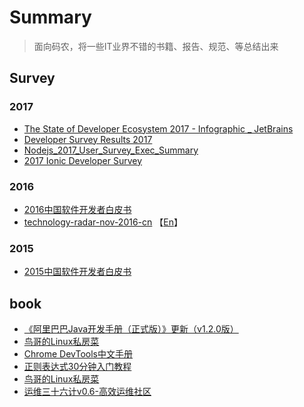 # Summary

> 面向码农，将一些IT业界不错的书籍、报告、规范、等总结出来

## Survey
### 2017
+ [The State of Developer Ecosystem 2017 - Infographic _ JetBrains](https://www.jetbrains.com/research/devecosystem-2017/)
+ [Developer Survey Results 2017](https://insights.stackoverflow.com/survey/2017#overview)
+ [Nodejs_2017_User_Survey_Exec_Summary](https://www.jianguoyun.com/p/Dfb7xpkQ54i9Bhjo2TE)
+ [2017 Ionic Developer Survey](https://ionicframework.com/survey/2017#)

### 2016
+ [2016中国软件开发者白皮书](https://www.jianguoyun.com/p/DTYFwhIQ54i9BhiQrzE)
+ [technology-radar-nov-2016-cn](https://www.jianguoyun.com/p/DZ81xqgQ54i9BhjKrzE) 【[En](https://www.jianguoyun.com/p/Dc9HC5MQ54i9BhjLrzE)】

### 2015
+ [2015中国软件开发者白皮书](https://www.jianguoyun.com/p/De9_bI0Q54i9BhjcwDE)

## book

+ [《阿里巴巴Java开发手册（正式版）》更新（v1.2.0版）](https://www.jianguoyun.com/p/DZZriJ4Q54i9BhjErzE)
+ [鸟哥的Linux私房菜](https://book.douban.com/subject/4889838/)
+ [Chrome DevTools中文手册](https://leeon.gitbooks.io/devtools/content/index.html)
+ [正则表达式30分钟入门教程](https://www.jianguoyun.com/p/DTcqNI4Q54i9BhiW9jE)
+ [鸟哥的Linux私房菜](https://book.douban.com/subject/4889838/)
+ [运维三十六计v0.6-高效运维社区](https://www.jianguoyun.com/p/DRHpTTgQ54i9Bhj7-TM)
